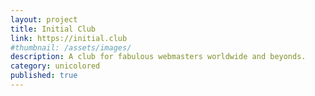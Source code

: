```yaml
---
layout: project
title: Initial Club
link: https://initial.club
#thumbnail: /assets/images/
description: A club for fabulous webmasters worldwide and beyonds.
category: unicolored
published: true
---
```

